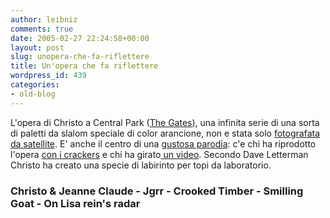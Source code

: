 ```yaml
---
author: leibniz
comments: true
date: 2005-02-27 22:24:58+00:00
layout: post
slug: unopera-che-fa-riflettere
title: Un'opera che fa riflettere
wordpress_id: 439
categories:
- old-blog
---
```


L'opera di Christo a Central Park ([The Gates](http://www.christojeanneclaude.net/tg.html)), una infinita serie di una sorta di paletti da slalom speciale di color arancione, non e stata solo [fotografata da satellite](http://jgrr.blogspot.com/2005/02/central-park.html). E' anche il centro di una [gustosa parodia](http://www.crookedtimber.org/archives/003285.html): c'e chi ha riprodotto l'opera [con i crackers](http://www.smilinggoat.com/crackers.html) e chi ha girato[ un video](http://www.onlisareinsradar.com/archives/daily_show_comedy_clips/index.php). Secondo Dave Letterman Christo ha creato una specie di labirinto per topi da laboratorio.




### Christo & Jeanne Claude - Jgrr - Crooked Timber - Smilling Goat -  On Lisa rein's radar

